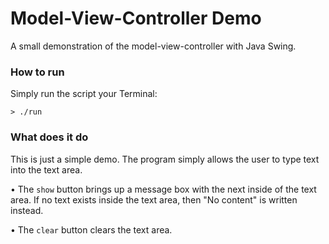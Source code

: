 # Model-View-Controller Demo

A small demonstration of the model-view-controller with Java Swing.

### How to run

Simply run the script your Terminal:

`> ./run`

### What does it do

This is just a simple demo. The program simply allows the user to type text into
the text area.

• The `show` button brings up a message box with the next inside of
the text area. If no text exists inside the text area, then "No content" is
written instead.

• The `clear` button clears the text area.  